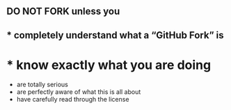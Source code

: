 ## DO NOT FORK unless you
## * completely understand what a “GitHub Fork” is
# * know exactly what you are doing
* are totally serious
* are perfectly aware of what this is all about
* have carefully read through the license
